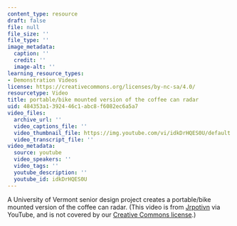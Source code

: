 ```yaml
---
content_type: resource
draft: false
file: null
file_size: ''
file_type: ''
image_metadata:
  caption: ''
  credit: ''
  image-alt: ''
learning_resource_types:
- Demonstration Videos
license: https://creativecommons.org/licenses/by-nc-sa/4.0/
resourcetype: Video
title: portable/bike mounted version of the coffee can radar
uid: 484353a1-3924-46c1-abc8-f6082ec6a5a7
video_files:
  archive_url: ''
  video_captions_file: ''
  video_thumbnail_file: https://img.youtube.com/vi/idkDrHQES0U/default.jpg
  video_transcript_file: ''
video_metadata:
  source: youtube
  video_speakers: ''
  video_tags: ''
  youtube_description: ''
  youtube_id: idkDrHQES0U
---
```

A University of Vermont senior design project creates a portable/bike mounted version of the coffee can radar. (This video is from [Jrpotivn](http://www.youtube.com/user/Jrpotvin) via YouTube, and is not covered by our [Creative Commons license](https://ocw-studio.odl.mit.edu/terms/#cc).)